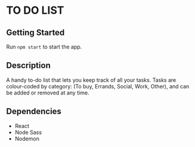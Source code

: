 TO DO LIST
===

## Getting Started

Run `npm start` to start the app.

## Description

A handy to-do list that lets you keep track of all your tasks. Tasks are colour-coded by category: (To buy, Errands, Social, Work, Other), and can be added or removed at any time. 

## Dependencies 

* React
* Node Sass
* Nodemon